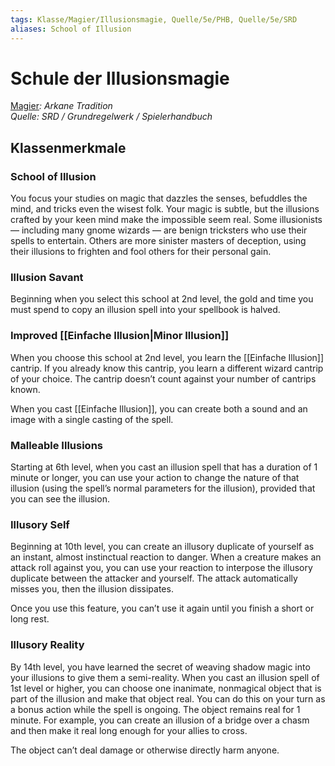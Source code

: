 ```yaml
---
tags: Klasse/Magier/Illusionsmagie, Quelle/5e/PHB, Quelle/5e/SRD
aliases: School of Illusion
---
```

Schule der Illusionsmagie
=========================

[Magier](04.%20Kompendium/Charakteroptionen/02.%20Klassen/Magier/Magier.md)_: Arkane Tradition_  
_Quelle: SRD / Grundregelwerk / Spielerhandbuch_

Klassenmerkmale
---------------

### School of Illusion

You focus your studies on magic that dazzles the senses, befuddles the mind, and tricks even the wisest folk. Your magic is subtle, but the illusions crafted by your keen mind make the impossible seem real. Some illusionists — including many gnome wizards — are benign tricksters who use their spells to entertain. Others are more sinister masters of deception, using their illusions to frighten and fool others for their personal gain.

### Illusion Savant

Beginning when you select this school at 2nd level, the gold and time you must spend to copy an illusion spell into your spellbook is halved.

### Improved [[Einfache Illusion|Minor Illusion]]

When you choose this school at 2nd level, you learn the [[Einfache Illusion]] cantrip. If you already know this cantrip, you learn a different wizard cantrip of your choice. The cantrip doesn’t count against your number of cantrips known.

When you cast [[Einfache Illusion]], you can create both a sound and an image with a single casting of the spell.

### Malleable Illusions

Starting at 6th level, when you cast an illusion spell that has a duration of 1 minute or longer, you can use your action to change the nature of that illusion (using the spell’s normal parameters for the illusion), provided that you can see the illusion.

### Illusory Self

Beginning at 10th level, you can create an illusory duplicate of yourself as an instant, almost instinctual reaction to danger. When a creature makes an attack roll against you, you can use your reaction to interpose the illusory duplicate between the attacker and yourself. The attack automatically misses you, then the illusion dissipates.

Once you use this feature, you can’t use it again until you finish a short or long rest.

### Illusory Reality

By 14th level, you have learned the secret of weaving shadow magic into your illusions to give them a semi-reality. When you cast an illusion spell of 1st level or higher, you can choose one inanimate, nonmagical object that is part of the illusion and make that object real. You can do this on your turn as a bonus action while the spell is ongoing. The object remains real for 1 minute. For example, you can create an illusion of a bridge over a chasm and then make it real long enough for your allies to cross.

The object can’t deal damage or otherwise directly harm anyone.